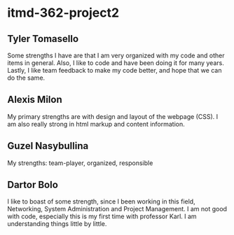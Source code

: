 # itmd-362-project2
## Tyler Tomasello
Some strengths I have are that I am very organized with my code and other items
in general. Also, I like to code and have been doing it for many years. Lastly,
I like team feedback to make my code better, and hope that we can do the same.
## Alexis Milon
My primary strengths are with design and layout of the webpage (CSS). I am also
really strong in html markup and content information.
## Guzel Nasybullina
My strengths: team-player, organized, responsible
## Dartor Bolo
I like to boast of some strength, since I been working in this field, Networking, System Administration and Project Management.
I am not good with code, especially this is my first time with professor Karl.
I am understanding things little by little.
